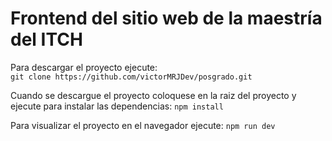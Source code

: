 # Frontend del sitio web de la maestría del ITCH

Para descargar el proyecto ejecute:  
         ```git clone https://github.com/victorMRJDev/posgrado.git```

Cuando se descargue el proyecto coloquese en la raiz del proyecto y ejecute para instalar las dependencias: 
         ```npm install```

Para visualizar el proyecto en el navegador ejecute: 
         ```npm run dev```
